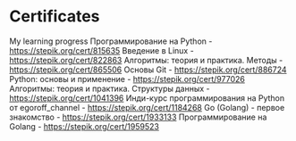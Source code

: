 # Certificates
My learning progress
Программирование на Python - https://stepik.org/cert/815635
Введение в Linux - https://stepik.org/cert/822863
Алгоритмы: теория и практика. Методы - https://stepik.org/cert/865506
Основы Git - https://stepik.org/cert/886724
Python: основы и применение - https://stepik.org/cert/977026
Алгоритмы: теория и практика. Структуры данных - https://stepik.org/cert/1041396
Инди-курс программирования на Python от egoroff_channel - https://stepik.org/cert/1184268
Go (Golang) - первое знакомство - https://stepik.org/cert/1933133
Программирование на Golang - https://stepik.org/cert/1959523
